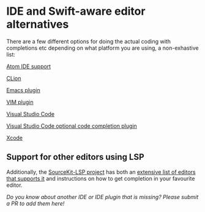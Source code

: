 # IDE and Swift-aware editor alternatives

There are a few different options for doing the actual coding with completions etc depending on what platform you are using, a non-exhastive list:

[Atom IDE support](https://atom.io/packages/ide-swift)

[CLion](https://www.jetbrains.com/help/clion/swift.html)

[Emacs plugin](https://github.com/swift-emacs/swift-mode)

[VIM plugin](https://github.com/keith/swift.vim)

[Visual Studio Code](https://code.visualstudio.com)

[Visual Studio Code optional code completion plugin](https://marketplace.visualstudio.com/items?itemName=vknabel.vscode-swift-development-environment)

[Xcode](https://developer.apple.com/xcode/ide/)

## Support for other editors using LSP

Additionally, the [SourceKit-LSP project](https://github.com/apple/sourcekit-lsp) has both an [extensive list of editors that supports it](https://github.com/apple/sourcekit-lsp/tree/main/Editors) and instructions on how to get completion in your favourite editor.

_Do you know about another IDE or IDE plugin that is missing? Please submit a PR to add them here!_
